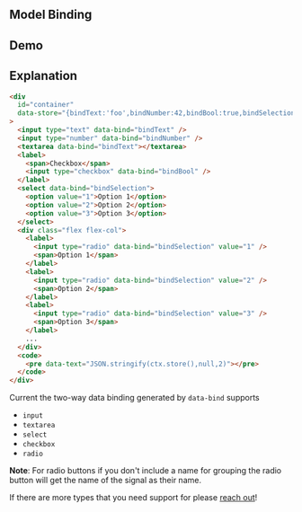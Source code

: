 ## Model Binding

## Demo

<div id="container" data-on-load="$get('/examples/model_binding/data')"></div>

## Explanation

```html
<div
  id="container"
  data-store="{bindText:'foo',bindNumber:42,bindBool:true,bindSelection:1}"
>
  <input type="text" data-bind="bindText" />
  <input type="number" data-bind="bindNumber" />
  <textarea data-bind="bindText"></textarea>
  <label>
    <span>Checkbox</span>
    <input type="checkbox" data-bind="bindBool" />
  </label>
  <select data-bind="bindSelection">
    <option value="1">Option 1</option>
    <option value="2">Option 2</option>
    <option value="3">Option 3</option>
  </select>
  <div class="flex flex-col">
    <label>
      <input type="radio" data-bind="bindSelection" value="1" />
      <span>Option 1</span>
    </label>
    <label>
      <input type="radio" data-bind="bindSelection" value="2" />
      <span>Option 2</span>
    </label>
    <label>
      <input type="radio" data-bind="bindSelection" value="3" />
      <span>Option 3</span>
    </label>
    ...
  </div>
  <code>
    <pre data-text="JSON.stringify(ctx.store(),null,2)"></pre>
  </code>
</div>
```

Current the two-way data binding generated by `data-bind` supports

- `input`
- `textarea`
- `select`
- `checkbox`
- `radio`

**Note**: For radio buttons if you don't include a name for grouping the radio button will get the name of the signal as their name.

If there are more types that you need support for please [reach out](https://github.com/starfederation/datastar)!

